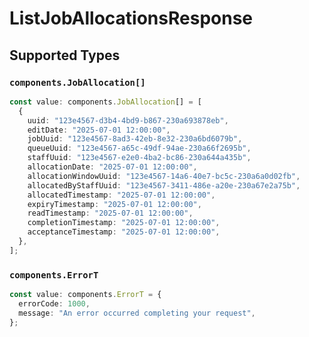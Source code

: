 # ListJobAllocationsResponse


## Supported Types

### `components.JobAllocation[]`

```typescript
const value: components.JobAllocation[] = [
  {
    uuid: "123e4567-d3b4-4bd9-b867-230a693878eb",
    editDate: "2025-07-01 12:00:00",
    jobUuid: "123e4567-8ad3-42eb-8e32-230a6bd6079b",
    queueUuid: "123e4567-a65c-49df-94ae-230a66f2695b",
    staffUuid: "123e4567-e2e0-4ba2-bc86-230a644a435b",
    allocationDate: "2025-07-01 12:00:00",
    allocationWindowUuid: "123e4567-14a6-40e7-bc5c-230a6a0d02fb",
    allocatedByStaffUuid: "123e4567-3411-486e-a20e-230a67e2a75b",
    allocatedTimestamp: "2025-07-01 12:00:00",
    expiryTimestamp: "2025-07-01 12:00:00",
    readTimestamp: "2025-07-01 12:00:00",
    completionTimestamp: "2025-07-01 12:00:00",
    acceptanceTimestamp: "2025-07-01 12:00:00",
  },
];
```

### `components.ErrorT`

```typescript
const value: components.ErrorT = {
  errorCode: 1000,
  message: "An error occurred completing your request",
};
```

